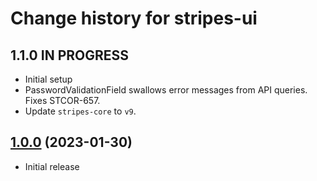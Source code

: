 # Change history for stripes-ui

## 1.1.0 IN PROGRESS

* Initial setup
* PasswordValidationField swallows error messages from API queries. Fixes STCOR-657.
* Update `stripes-core` to `v9`.

## [1.0.0](https://github.com/folio-org/stripes-ui/tree/v1.0.0) (2023-01-30)

* Initial release
